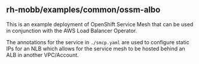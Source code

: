## rh-mobb/examples/common/ossm-albo

This is an example deployment of OpenShift Service Mesh that can be used in conjunction with the AWS Load Balancer Operator.

The annotations for the service in `./smcp.yaml` are used to configure static IPs for an NLB which allows for the service mesh to be hosted behind an ALB in another VPC/Account.
